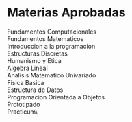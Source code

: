 # Materias Aprobadas
Fundamentos Computacionales\
Fundamentos Matematicos\
Introduccion a la programacion\
Estructuras Discretas\
Humanismo y Etica\
Algebra Lineal\
Analisis Matematico Univariado\
Fisica Basica\
Estructura de Datos\
Programacion Orientada a Objetos\
Prototipado\
Practicum\
